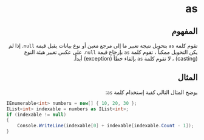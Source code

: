 <div dir="rtl">

# as

## المفهوم 
تقوم كلمة
`as`
بتحويل نتيجة تعبير ما إلى مرجع معين أو نوع بيانات يقبل قيمة
`null`.
إذا لم يكن التحويل ممكناً ، تقوم كلمة 
`as`
بإرجاع قيمة
`null`.
على عكس تغيير هيئة النوع
(casting) ،
لا تقوم كلمة
`as`
بإلقاء خطأ
(exception)
أبداً.

## المثال
يوضح المثال التالي كفية إستخدام كلمة `as`:
</div>

```C#
IEnumerable<int> numbers = new[] { 10, 20, 30 };
IList<int> indexable = numbers as IList<int>;
if (indexable != null)
{
    Console.WriteLine(indexable[0] + indexable[indexable.Count - 1]);  // output: 40
}
```
